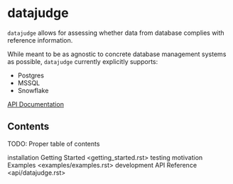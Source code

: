 # datajudge

``datajudge`` allows for assessing whether data from database complies with reference information.

While meant to be as agnostic to concrete database management systems as possible, ``datajudge`` currently explicitly supports:

- Postgres
- MSSQL
- Snowflake

[API Documentation](api-documentation.md)

## Contents

TODO: Proper table of contents

installation
Getting Started <getting_started.rst>
testing
motivation
Examples <examples/examples.rst>
development
API Reference <api/datajudge.rst>
